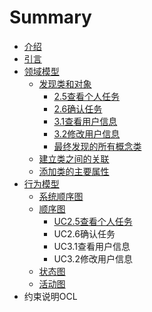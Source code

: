 # Summary

* [介绍](README.md)
* [引言](引言.md)
* [领域模型](领域模型.md)
    * [发现类和对象](发现类和对象.md)
        * [2.5查看个人任务](25查看个人任务.md)
        * [2.6确认任务](26确认任务.md)
        * [3.1查看用户信息](31查看用户信息.md)
        * [3.2修改用户信息](32修改用户信息.md)
        * [最终发现的所有概念类](最终发现的所有概念类.md)
    * [建立类之间的关联](建立类之间的关联.md)
    * [添加类的主要属性](添加类的主要属性.md)
* [行为模型](行为模型.md)
    * [系统顺序图](系统顺序图.md)
    * [顺序图](顺序图.md)
        * [UC2.5查看个人任务](uc25查看个人任务.md)
        * UC2.6确认任务
        * UC3.1查看用户信息
        * UC3.2修改用户信息
    * [状态图](状态图.md)
    * [活动图](活动图.md)
* 约束说明OCL

